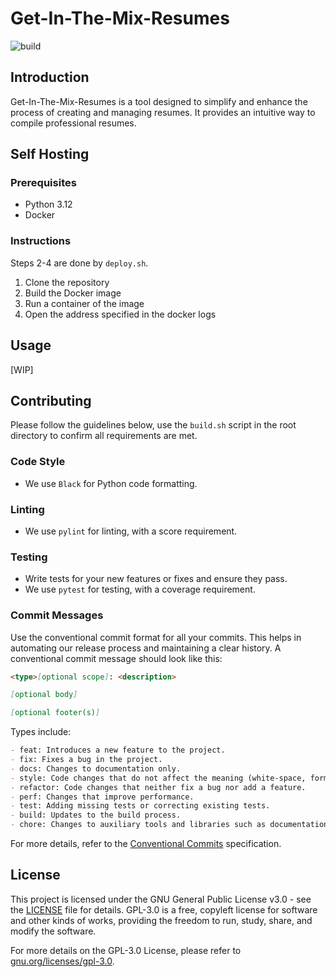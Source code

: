 # Get-In-The-Mix-Resumes

![build](https://github.com/JarredTD/Get-In-The-Mix-Resumes/actions/workflows/main.yml/badge.svg)

## Introduction

Get-In-The-Mix-Resumes is a tool designed to simplify and enhance the process of creating and managing resumes. It provides an intuitive way to compile professional resumes.

## Self Hosting

### Prerequisites

- Python 3.12
- Docker

### Instructions

Steps 2-4 are done by `deploy.sh`.

1. Clone the repository
2. Build the Docker image
3. Run a container of the image
4. Open the address specified in the docker logs

## Usage

[WIP]

## Contributing

Please follow the guidelines below, use the `build.sh` script in the root directory to confirm all requirements are met.

### Code Style

- We use `Black` for Python code formatting.

### Linting

- We use `pylint` for linting, with a score requirement.

### Testing

- Write tests for your new features or fixes and ensure they pass.
- We use `pytest` for testing, with a coverage requirement.

### Commit Messages

Use the conventional commit format for all your commits. This helps in automating our release process and maintaining a clear history. A conventional commit message should look like this:

```markdown
<type>[optional scope]: <description>

[optional body]

[optional footer(s)]
```

Types include:

```markdown
- feat: Introduces a new feature to the project.
- fix: Fixes a bug in the project.
- docs: Changes to documentation only.
- style: Code changes that do not affect the meaning (white-space, formatting, missing semi-colons, etc).
- refactor: Code changes that neither fix a bug nor add a feature.
- perf: Changes that improve performance.
- test: Adding missing tests or correcting existing tests.
- build: Updates to the build process.
- chore: Changes to auxiliary tools and libraries such as documentation generation.
```

For more details, refer to the [Conventional Commits](https://www.conventionalcommits.org/en/v1.0.0/) specification.

## License

This project is licensed under the GNU General Public License v3.0 - see the [LICENSE](LICENSE) file for details. GPL-3.0 is a free, copyleft license for software and other kinds of works, providing the freedom to run, study, share, and modify the software.

For more details on the GPL-3.0 License, please refer to [gnu.org/licenses/gpl-3.0](https://www.gnu.org/licenses/gpl-3.0.html).
